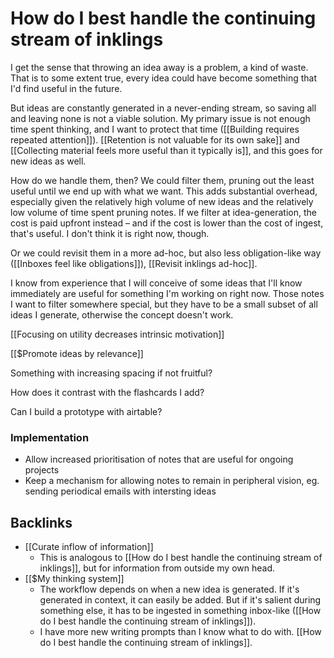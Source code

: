 # How do I best handle the continuing stream of inklings
I get the sense that throwing an idea away is a problem, a kind of waste. That is to some extent true, every idea could have become something that I'd find useful in the future.

But ideas are constantly generated in a never-ending stream, so saving all and leaving none is not a viable solution. My primary issue is not enough time spent thinking, and I want to protect that time ([[Building requires repeated attention]]). [[Retention is not valuable for its own sake]] and [[Collecting material feels more useful than it typically is]], and this goes for new ideas as well.

How do we handle them, then? We could filter them,  pruning out the least useful until we
end up with what we want. This adds substantial overhead, especially given the relatively high volume of new ideas and the relatively low volume of time spent pruning notes. If we filter at idea-generation, the cost is paid upfront instead – and if the cost is lower than the cost of ingest, that's useful. I don't think it is right now, though.

Or we could revisit them in a more ad-hoc, but also less obligation-like way ([[Inboxes feel like obligations]]), [[Revisit inklings ad-hoc]].

I know from experience that I will conceive of some ideas that I'll know immediately are useful for something I'm working on right now. Those notes I want to filter somewhere special, but they have to be a small subset of all ideas I generate, otherwise the concept doesn't work.

[[Focusing on utility decreases intrinsic motivation]]

[[$Promote ideas by relevance]]

Something with increasing spacing if not fruitful?

How does it contrast with the flashcards I add?

Can I build a prototype with airtable?

### Implementation
* Allow increased prioritisation of notes that are useful for ongoing projects
* Keep a mechanism for allowing notes to remain in peripheral vision, eg. sending periodical emails with intersting ideas

## Backlinks
* [[Curate inflow of information]]
	* This is analogous to [[How do I best handle the continuing stream of inklings]], but for information from outside my own head.
* [[$My thinking system]]
	* The workflow depends on when a new idea is generated. If it's generated in context, it can easily be added. But if it's salient during something else, it has to be ingested in something inbox-like ([[How do I best handle the continuing stream of inklings]]).
	* I have more new writing prompts than I know what to do with. [[How do I best handle the continuing stream of inklings]].

<!-- #Life -->

<!-- {BearID:A7CBE38B-40FC-4DF6-AB7B-19C1F19723BB-15756-00001303AE970E2F} -->
